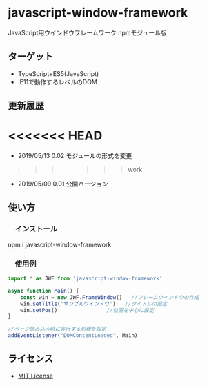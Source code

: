 # javascript-window-framework
JavaScript用ウインドウフレームワーク npmモジュール版

## ターゲット
- TypeScript+ES5(JavaScript)
- IE11で動作するレベルのDOM

## 更新履歴
<<<<<<< HEAD
=======
- 2019/05/13 0.02 モジュールの形式を変更
>>>>>>> work
- 2019/05/09 0.01 公開バージョン

## 使い方

### 　インストール
npm i javascript-window-framework

### 　使用例
```index.ts
import * as JWF from 'javascript-window-framework'

async function Main() {
	const win = new JWF.FrameWindow()	//フレームウインドウの作成
	win.setTitle('サンプルウインドウ')	//タイトルの設定
	win.setPos()				//位置を中心に設定
}

//ページ読み込み時に実行する処理を設定
addEventListener("DOMContentLoaded", Main)
```

## ライセンス
- [MIT License](https://opensource.org/licenses/mit-license.php)  
